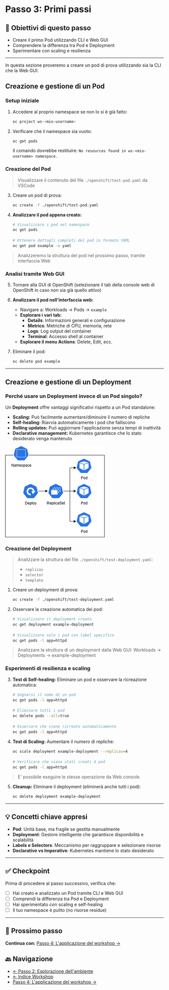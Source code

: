 # Passo 3: Primi passi

## 🎯 Obiettivi di questo passo

- Creare il primo Pod utilizzando CLI e Web GUI
- Comprendere la differenza tra Pod e Deployment
- Sperimentare con scaling e resilienza

---

In questa sezione proveremo a creare un pod di prova utilizzando sia la CLI che la Web GUI.

## Creazione e gestione di un Pod

### Setup iniziale

1. Accedere al proprio namespace se non lo si è già fatto: 
   ```bash
   oc project ws-<mio-username>
   ```
2. Verificare che il namespace sia vuoto:
   ```bash
   oc get pods
   ```
   Il comando dovrebbe restituire: `No resources found in ws-<mio-username> namespace.`

### Creazione del Pod

> Visualizzare il contenuto del file `./openshift/test-pod.yaml` da VSCode

3. Creare un pod di prova:
   ```bash
   oc create -f ./openshift/test-pod.yaml
   ```

4. **Analizzare il pod appena creato:**
   ```bash
   # Visualizzare i pod nel namespace
   oc get pods
   
   # Ottenere dettagli completi del pod in formato YAML
   oc get pod example -o yaml
   ```

> Analizzeremo la struttura del pod nel prossimo passo, tramite interfaccia Web

### Analisi tramite Web GUI
5. Tornare alla GUI di OpenShift (selezionare il tab della console web di OpenShift in caso non sia già quello attivo)

6. **Analizzare il pod nell'interfaccia web:** 
   - Navigare a: Workloads → Pods → `example`
   - **Esplorare i vari tab:**
     - **Details**: Informazioni generali e configurazione
     - **Metrics**: Metriche di CPU, memoria, rete
     - **Logs**: Log output del container
     - **Terminal**: Accesso shell al container
   - **Esplorare il menu Actions**: Delete, Edit, ecc.

7. Eliminare il pod:
   ```bash
   oc delete pod example
   ```

---

## Creazione e gestione di un Deployment

### Perché usare un Deployment invece di un Pod singolo?

Un **Deployment** offre vantaggi significativi rispetto a un Pod standalone:

- **Scaling:** Può facilmente aumentare/diminuire il numero di repliche
- **Self-healing:** Riavvia automaticamente i pod che falliscono
- **Rolling updates:** Può aggiornare l'applicazione senza tempi di inattività
- **Declarative management:** Kubernetes garantisce che lo stato desiderato venga mantenuto

![deployment](../imgs/deploy.png)

### Creazione del Deployment

> Analizzare la struttura del file `./openshift/test-deployment.yaml`:
> - `replicas`
> - `selector`
> - `template`

1. Creare un deployment di prova:
   ```bash
   oc create -f ./openshift/test-deployment.yaml
   ```

2. Osservare la creazione automatica dei pod:
   ```bash
   # Visualizzare il deployment creato
   oc get deployment example-deployment
   
   # Visualizzare solo i pod con label specifico
   oc get pods -l app=httpd
   ```

> Analizzare la struttura di un deployment dalla Web GUI: Workloads -> Deployments -> example-deployment

### Esperimenti di resilienza e scaling

3. **Test di Self-healing:** Eliminare un pod e osservare la ricreazione automatica:
   ```bash
   # Segnarsi il nome di un pod
   oc get pods -l app=httpd
   
   # Eliminare tutti i pod
   oc delete pods --all=true
   
   # Osservare che viene ricreato automaticamente
   oc get pods -l app=httpd
   ```

4. **Test di Scaling:** Aumentare il numero di repliche:
   ```bash
   oc scale deployment example-deployment --replicas=4
   
   # Verificare che siano stati creati 4 pod
   oc get pods -l app=httpd
   ```


> E' possibile eseguire le stesse operazione da Web console.


5. **Cleanup:** Eliminare il deployment (eliminerà anche tutti i pod):
   ```bash
   oc delete deployment example-deployment
   ```

---

## 💡 Concetti chiave appresi

- **Pod**: Unità base, ma fragile se gestita manualmente
- **Deployment**: Gestore intelligente che garantisce disponibilità e scalabilità
- **Labels e Selectors**: Meccanismo per raggruppare e selezionare risorse
- **Declarative vs Imperative**: Kubernetes mantiene lo stato desiderato

---

## ✅ Checkpoint

Prima di procedere al passo successivo, verifica che:

- [ ] Hai creato e analizzato un Pod tramite CLI e Web GUI
- [ ] Comprendi la differenza tra Pod e Deployment
- [ ] Hai sperimentato con scaling e self-healing
- [ ] Il tuo namespace è pulito (no risorse residue)

---

## 🚀 Prossimo passo

**Continua con:** [Passo 4: L'applicazione del workshop →](./passo-4-applicazione.md)

## 🔙 Navigazione

- [← Passo 2: Esplorazione dell'ambiente](./passo-2-esplorazione.md)
- [← Indice Workshop](./README.md)
- [Passo 4: L'applicazione del workshop →](./passo-4-applicazione.md)